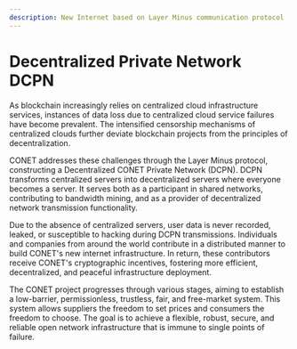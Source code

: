 ```yaml
---
description: New Internet based on Layer Minus communication protocol
---
```


# Decentralized Private Network DCPN

As blockchain increasingly relies on centralized cloud infrastructure services, instances of data loss due to centralized cloud service failures have become prevalent. The intensified censorship mechanisms of centralized clouds further deviate blockchain projects from the principles of decentralization.

CONET addresses these challenges through the Layer Minus protocol, constructing a Decentralized CONET Private Network (DCPN). DCPN transforms centralized servers into decentralized servers where everyone becomes a server. It serves both as a participant in shared networks, contributing to bandwidth mining, and as a provider of decentralized network transmission functionality.

Due to the absence of centralized servers, user data is never recorded, leaked, or susceptible to hacking during DCPN transmissions. Individuals and companies from around the world contribute in a distributed manner to build CONET's new internet infrastructure. In return, these contributors receive CONET's cryptographic incentives, fostering more efficient, decentralized, and peaceful infrastructure deployment.

The CONET project progresses through various stages, aiming to establish a low-barrier, permissionless, trustless, fair, and free-market system. This system allows suppliers the freedom to set prices and consumers the freedom to choose. The goal is to achieve a flexible, robust, secure, and reliable open network infrastructure that is immune to single points of failure.
